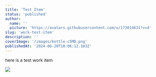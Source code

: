 ```yaml
---
title: 'Test Item'
status: 'published'
author:
  name: ''
  picture: 'https://avatars.githubusercontent.com/u/173014631?v=4'
slug: 'work-test-item'
description: ''
coverImage: '/images/bottle-c5MD.png'
publishedAt: '2024-06-20T18:06:12.103Z'
---
```


here is a test work item

![](/images/aphanos-M1Mj.jpg)